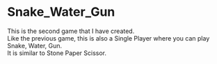 # Snake_Water_Gun
This is the second game that I have created.<br/>
Like the previous game, this is also a Single Player where you can play Snake, Water, Gun.<br/>
It is similar to Stone Paper Scissor.

